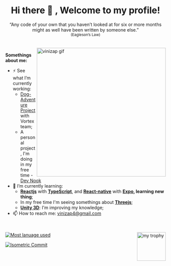 <div align="center">
 <h1> Hi there 👋 , Welcome to my profile! </h1>
</div>

<div align="center">
  <span> “Any code of your own that you haven’t looked at for six or more months might as well have been written by someone else.” <span>
  <br><sup>(Eagleson’s Law)</sup> 
</div>
<br>
<br>
    
<a href="https://vinizap.vercel.app" title="see my personal site" target="_black"> 
  <img
    alt="vinizap gif"
    align="right"
     style="width:405px;"
    src="https://github.com/ViniZap4/vinizap4/blob/main/assets/gifs/vinizap.gif?raw=true" 
  />
</a>

 **Somethings about me:**

- ⚡ See what I’m currently working: 
  - [Dog-Adventure Project](https://github.com/ViniZap4/Vortex-Notation) with Vortex team;
  - A personal project, I'm doing in my free time - [Dev Nook](https://github.com/ViniZap4/dev-nook)
- 🌱 I’m currently learning:
  - **[Reactjs](https://reactjs.org/)** with **[TypeScript](https://www.typescriptlang.org/docs/)**, and **[React-native](https://reactnative.dev/)** with **[Expo](https://expo.dev/), learning new thing**;
  - In my free time I'm seeing somethings about **[Threejs](https://threejs.org/)**;
  - **[Unity 3D](https://unity.com/)**: I'm improving my knowledge;
- 📫 How to reach me: vinizap4@gmail.com

<br>

 <img 
   align="right" 
   src="https://github-profile-trophy.vercel.app/?username=vinizap4&column=1&rank=-C,-B,-?&theme=dracula&margin-w=9&margin-h=9" 
   alt="my trophy" 
   style="width:90px"
 />
 
[![Most lanuage used](https://github-readme-stats.vercel.app/api/top-langs?username=vinizap4&langs_count=9&hide=GLSL&layout=compact&count_private=true&show_icons=true&theme=highcontrast&title_color=58a6ff&bg_color=0d1117&border_color=0d1117)](https://github-readme-stats.vercel.app/api/top-langs?username=vinizap4&langs_count=9&hide=GLSL&layout=compact&count_private=true&show_icons=true&theme=highcontrast&title_color=58a6ff&bg_color=0d1117&border_color=0d1117)


<a href="https://metrics.lecoq.io/vinizap4?template=classic&repositories.batch=5&base.header=0&base.activity=0&base.community=0&base.repositories=0&base.metadata=0&isocalendar=1&base=header%2C%20activity%2C%20community%2C%20repositories%2C%20metadata&base.indepth=false&base.hireable=false&base.skip=false&isocalendar=false&isocalendar.duration=half-year&config.timezone=America%2FSao_Paulo">
 <img
  src="https://metrics.lecoq.io/vinizap4?template=classic&repositories.batch=5&base.header=0&base.activity=0&base.community=0&base.repositories=0&base.metadata=0&isocalendar=1&base=header%2C%20activity%2C%20community%2C%20repositories%2C%20metadata&base.indepth=false&base.hireable=false&base.skip=false&isocalendar=false&isocalendar.duration=half-year&config.timezone=America%2FSao_Paulo"
  alt="Isometric Commit"
 />
</a>
 
<!--

---
**An interesting fact**: The first computer virus was created in 1971.


![Ashutosh's github activity graph](https://activity-graph.herokuapp.com/graph?username=vinizap4&theme=react-dark)

![Metrics](https://metrics.lecoq.io/vinizap4?template=classic&base.header=0&base.activity=0&base.community=0&base.repositories=0&base.metadata=0&isocalendar=1&languages=1&base=header%2C%20activity%2C%20community%2C%20repositories%2C%20metadata&base.indepth=false&base.hireable=false&base.skip=false&isocalendar=false&isocalendar.duration=half-year&languages=false&languages.ignored=GLSL&languages.limit=8&languages.threshold=0%25&languages.other=false&languages.colors=github&languages.sections=most-used&languages.details=percentage&languages.indepth=false&languages.analysis.timeout=15&languages.categories=markup%2C%20programming&languages.recent.categories=markup%2C%20programming&languages.recent.load=300&languages.recent.days=14&config.timezone=America%2FSao_Paulo&config.octicon=true)




**ViniZap4/vinizap4** is a ✨ _special_ ✨ repository because its `README.md` (this file) appears on your GitHub profile.

Here are some ideas to get you started:

- 🔭 I’m currently working on ...
- 🌱 I’m currently learning ...
- 👯 I’m looking to collaborate on ...
- 🤔 I’m looking for help with ...
- 💬 Ask me about ...
- 📫 How to reach me: ...
- 😄 Pronouns: ...
- ⚡ Fun fact: ...

-->


